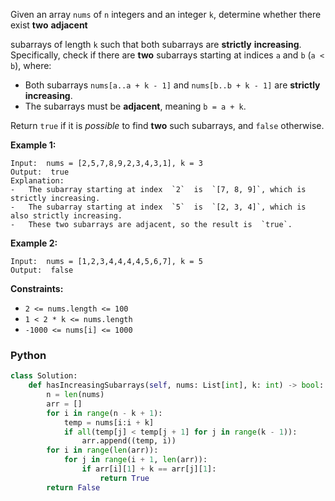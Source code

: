 Given an array  `nums`  of  `n`  integers and an integer  `k`, determine whether there exist  **two**  **adjacent**

subarrays of length  `k`  such that both subarrays are  **strictly**  **increasing**. Specifically, check if there are  **two**  subarrays starting at indices  `a`  and  `b`  (`a < b`), where:

-   Both subarrays  `nums[a..a + k - 1]`  and  `nums[b..b + k - 1]`  are  **strictly increasing**.
-   The subarrays must be  **adjacent**, meaning  `b = a + k`.

Return  `true`  if it is  _possible_  to find  **two** such subarrays, and  `false`  otherwise.

**Example 1:**
```
Input:  nums = [2,5,7,8,9,2,3,4,3,1], k = 3
Output:  true
Explanation:
-   The subarray starting at index  `2`  is  `[7, 8, 9]`, which is strictly increasing.
-   The subarray starting at index  `5`  is  `[2, 3, 4]`, which is also strictly increasing.
-   These two subarrays are adjacent, so the result is  `true`.
```

**Example 2:**
```
Input:  nums = [1,2,3,4,4,4,4,5,6,7], k = 5
Output:  false
```

**Constraints:**

-   `2 <= nums.length <= 100`
-   `1 < 2 * k <= nums.length`
-   `-1000 <= nums[i] <= 1000`


### Python
```py
class Solution:
    def hasIncreasingSubarrays(self, nums: List[int], k: int) -> bool:
        n = len(nums)
        arr = []
        for i in range(n - k + 1):
            temp = nums[i:i + k]
            if all(temp[j] < temp[j + 1] for j in range(k - 1)):
                arr.append((temp, i))
        for i in range(len(arr)):
            for j in range(i + 1, len(arr)):
                if arr[i][1] + k == arr[j][1]:
                    return True
        return False
```